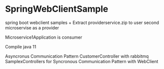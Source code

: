# SpringWebClientSample
spring boot webclient samples
+
Extract providerservice.zip to user second microservise as a provider

Microservice1Application is consumer

Compile java 11

Asyncronus Communication Pattern CustomerController with rabbitmq
SamplexControllers for Syncronous Communication Pattern with WebClient